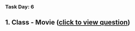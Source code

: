 ### Task Day: 6

## 1. Class - Movie ([click to view question](https://github.com/rvsp/typescript-oops/blob/master/Practice/Movie.md))
